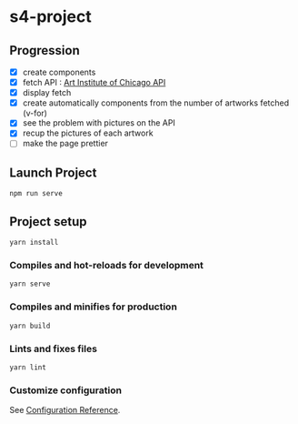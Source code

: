 # s4-project

## Progression 
- [x] create components
- [x] fetch API : [Art Institute of Chicago API](http://api.artic.edu/docs/)
- [x] display fetch 
- [x] create automatically components from the number of artworks fetched (v-for)
- [x] see the problem with pictures on the API 
- [x] recup the pictures of each artwork
- [ ] make the page prettier 

## Launch Project 
```
npm run serve
```

## Project setup
```
yarn install
```

### Compiles and hot-reloads for development
```
yarn serve
```

### Compiles and minifies for production
```
yarn build
```

### Lints and fixes files
```
yarn lint
```

### Customize configuration
See [Configuration Reference](https://cli.vuejs.org/config/).
